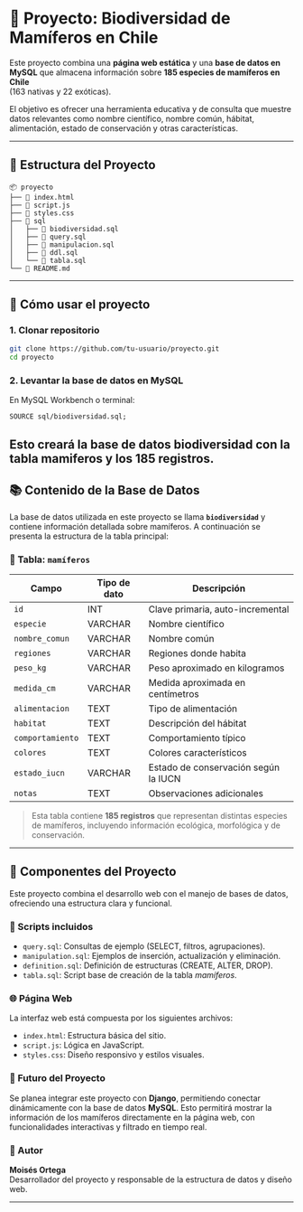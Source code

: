 # 🐾 Proyecto: Biodiversidad de Mamíferos en Chile

Este proyecto combina una **página web estática** y una **base de datos en MySQL** que almacena información sobre **185 especies de mamíferos en Chile**  
(163 nativas y 22 exóticas).  

El objetivo es ofrecer una herramienta educativa y de consulta que muestre datos relevantes como nombre científico, nombre común, hábitat, alimentación, estado de conservación y otras características.

---

## 📂 Estructura del Proyecto
```
📦 proyecto
├── 📝 index.html           
├── 📝 script.js            
├── 📝 styles.css        
├── 📁 sql                 
│   ├── 📝 biodiversidad.sql   
│   ├── 📝 query.sql           
│   ├── 📝 manipulacion.sql   
│   ├── 📝 ddl.sql              
│   └── 📝 tabla.sql           
└── 📝 README.md            
```
---

## 🚀 Cómo usar el proyecto

### 1. Clonar repositorio
```bash
git clone https://github.com/tu-usuario/proyecto.git
cd proyecto
```
### 2. Levantar la base de datos en MySQL

En MySQL Workbench o terminal:
```
SOURCE sql/biodiversidad.sql;
```
Esto creará la base de datos biodiversidad con la tabla mamiferos y los 185 registros.
---
## 📚 Contenido de la Base de Datos

La base de datos utilizada en este proyecto se llama **`biodiversidad`** y contiene información detallada sobre mamíferos. A continuación se presenta la estructura de la tabla principal:

### 🐾 Tabla: `mamíferos`

| Campo           | Tipo de dato | Descripción                          |
|----------------|--------------|--------------------------------------|
| `id`           | INT          | Clave primaria, auto-incremental     |
| `especie`      | VARCHAR      | Nombre científico                    |
| `nombre_comun` | VARCHAR      | Nombre común                         |
| `regiones`     | VARCHAR      | Regiones donde habita                |
| `peso_kg`      | VARCHAR      | Peso aproximado en kilogramos        |
| `medida_cm`    | VARCHAR      | Medida aproximada en centímetros     |
| `alimentacion` | TEXT         | Tipo de alimentación                 |
| `habitat`      | TEXT         | Descripción del hábitat              |
| `comportamiento`| TEXT        | Comportamiento típico                |
| `colores`      | TEXT         | Colores característicos              |
| `estado_iucn`  | VARCHAR      | Estado de conservación según la IUCN|
| `notas`        | TEXT         | Observaciones adicionales            |

> Esta tabla contiene **185 registros** que representan distintas especies de mamíferos, incluyendo información ecológica, morfológica y de conservación.

---

## 🧩 Componentes del Proyecto

Este proyecto combina el desarrollo web con el manejo de bases de datos, ofreciendo una estructura clara y funcional.

### 📜 Scripts incluidos

- `query.sql`: Consultas de ejemplo (SELECT, filtros, agrupaciones).
- `manipulation.sql`: Ejemplos de inserción, actualización y eliminación.
- `definition.sql`: Definición de estructuras (CREATE, ALTER, DROP).
- `tabla.sql`: Script base de creación de la tabla *mamíferos*.

### 🌐 Página Web

La interfaz web está compuesta por los siguientes archivos:

- `index.html`: Estructura básica del sitio.
- `script.js`: Lógica en JavaScript.
- `styles.css`: Diseño responsivo y estilos visuales.

### 🚀 Futuro del Proyecto

Se planea integrar este proyecto con **Django**, permitiendo conectar dinámicamente con la base de datos **MySQL**. Esto permitirá mostrar la información de los mamíferos directamente en la página web, con funcionalidades interactivas y filtrado en tiempo real.

### 👤 Autor

**Moisés Ortega**  
Desarrollador del proyecto y responsable de la estructura de datos y diseño web.

---
